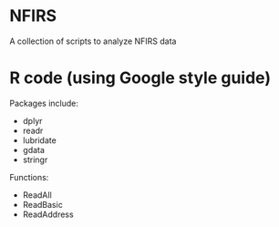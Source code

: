 # NFIRS
A collection of scripts to analyze NFIRS data

# R code (using Google style guide)
Packages include:
* dplyr
* readr
* lubridate
* gdata
* stringr

Functions:
* ReadAll
* ReadBasic
* ReadAddress
